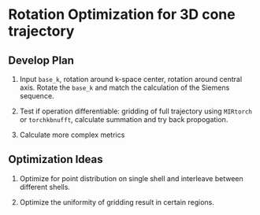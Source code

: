 # Rotation Optimization for 3D cone trajectory


## Develop Plan
1. Input `base_k`, rotation around k-space center, rotation around central axis. Rotate the `base_k` and match the calculation of the Siemens sequence.

2. Test if operation differentiable: gridding of full trajectory using `MIRtorch` or `torchkbnufft`, calculate summation and try back propogation.

3. Calculate more complex metrics


## Optimization Ideas
1. Optimize for point distribution on single shell and interleave between different shells.

2. Optimize the uniformity of gridding result in certain regions.

